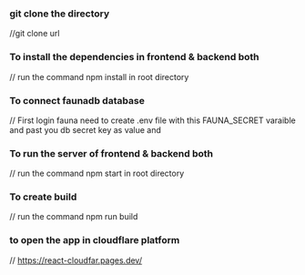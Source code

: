 ### git clone the directory
//git clone url

### To install the dependencies in frontend & backend both
// run the command npm install in root directory


### To connect faunadb database 
// First login fauna
need to create .env file with this FAUNA_SECRET varaible and past you db secret key as value and 


### To run the server of frontend & backend both
// run the command npm start in root directory

### To create build 
// run the command npm run build


### to open the app in cloudflare platform 
// https://react-cloudfar.pages.dev/


